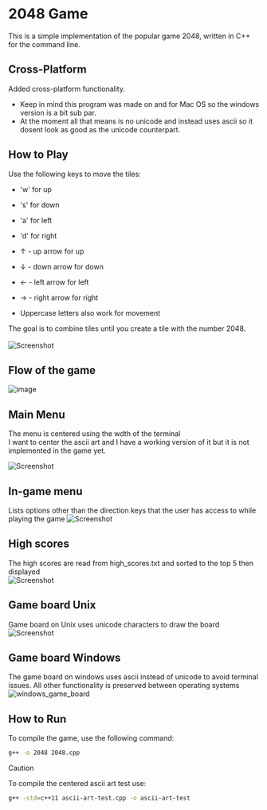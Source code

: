 # 2048 Game

This is a simple implementation of the popular game 2048, written in C++ for the command line.

## Cross-Platform

Added cross-platform functionality.

- Keep in mind this program was made on and for Mac OS so the windows version is a bit sub par.
- At the moment all that means is no unicode and instead uses ascii so it dosent look as good as the unicode counterpart.

## How to Play

Use the following keys to move the tiles:

- 'w' for up
- 's' for down
- 'a' for left
- 'd' for right
- ↑ - up arrow for up
- ↓ - down arrow for down
- ← - left arrow for left
- → - right arrow for right

- Uppercase letters also work for movement<br>

The goal is to combine tiles until you create a tile with the number 2048.<br><br>
![Screenshot](https://github.com/lucolvin/Final_Project_COMP-150_SP24/assets/97006355/b947c184-f021-481d-8537-e12f0202b814)

## Flow of the game

![image](https://github.com/lucolvin/Final_Project_COMP-150_SP24/assets/97006355/69250f87-82d3-4fc5-88da-f73bf25129c0)

## Main Menu

The menu is centered using the wdth of the terminal<br>
I want to center the ascii art and I have a working version of it but it is not implemented in the game yet.

![Screenshot](https://github.com/lucolvin/Final_Project_COMP-150_SP24/assets/97006355/b50e36c2-bef4-4f33-b2ef-6a9d7eac6dfc)

## In-game menu

Lists options other than the direction keys that the user has access to while playing the game
![Screenshot](https://github.com/lucolvin/Final_Project_COMP-150_SP24/assets/97006355/239f3d6e-0655-4a0f-b6a9-e2e9aaf355b2)

## High scores

The high scores are read from high_scores.txt and sorted to the top 5 then displayed<br>
![Screenshot](https://github.com/lucolvin/Final_Project_COMP-150_SP24/assets/97006355/00a67a5d-2630-4eb9-9c8c-830d9c0f21a1)

## Game board Unix

Game board on Unix uses unicode characters to draw the board
![Screenshot](https://github.com/lucolvin/Final_Project_COMP-150_SP24/assets/97006355/3d59c0b8-ee8f-49c2-a54e-51bd5e1444a3)

## Game board Windows

The game board on windows uses ascii instead of unicode to avoid terminal issues. All other functionality is preserved between operating systems <br>
![windows_game_board](https://github.com/lucolvin/Final_Project_COMP-150_SP24/assets/97006355/20af8ee6-fa50-4256-8667-9e609c788d00)

## How to Run

To compile the game, use the following command:

```bash
g++ -o 2048 2048.cpp
```

> [!CAUTION]
> To compile the centered ascii art test use:
>
> ```bash
> g++ -std=c++11 ascii-art-test.cpp -o ascii-art-test 
> ```
